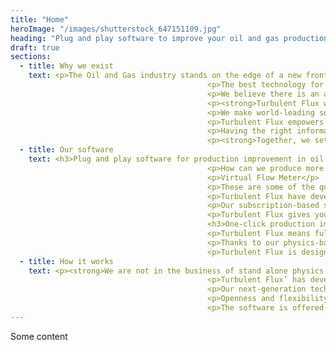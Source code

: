 ```yaml
---
title: "Home"
heroImage: "/images/shutterstock_647151109.jpg"
heading: "Plug and play software to improve your oil and gas production."
draft: true
sections:
  - title: Why we exist
    text: <p>The Oil and Gas industry stands on the edge of a new frontier. Digital transformation is continuously changing how we operate, and as digitalization increases, we expect reduced workforces to take on greater workloads. It’s expected that we deliver more and better with fewer resources.</p>
                                            <p>The best technology for production optimization has until now only been available to the happy few. Solutions are expensive and time-consuming to install; scalability is limited.</p>
                                            <p>We believe there is an alternative.</p>
                                            <p><strong>Turbulent Flux wants to take the lead on technology for production improvement, building on the idea of independence, flexibility and scalability.</strong></p>
                                            <p>We make world-leading software for flow insights accessible for everyone in our industry. We redefine how data from production is used, enabling around the clock access to real-time, high-precision insights.</p>
                                            <p>Turbulent Flux empowers the oil and gas industry to face current challenges head-on thanks to radically better utilization of data.</p>
                                            <p>Having the right information, all the time, means better decisions, all the time. We help you reap the benefits of optimized production, boosted efficiency and increased safety in your operations.</p>
                                            <p><strong>Together, we set the new standard for flow insights in our industry.</strong></p>
  - title: Our software
    text: <h3>Plug and play software for production improvement in oil and gas.</h3>
                                            <p>How can we produce more efficiently? How hard can we run this well without compromising installations? How can we avoid unexpected shut-ins from unstable flow?</p>
                                            <p>Virtual Flow Meter</p>
                                            <p>These are some of the questions that have until now been difficult to answer, hindering optimization of future production flow. Over the years, tests, sensor data and modelling have partly filled the knowledge gap, but real-time insights have so far been unavailable to personnel in oil and gas operations.</p>
                                            <p>Turbulent Flux have developed a model that combines the predictive capabilities of physical models and the speed and self-correcting abilities of data analytics. The result is a uniquely open and scalable software that offers world-leading precision in flow insights.</p>
                                            <p>Our subscription-based solution (SaaS) offers a technology that is easy to adapt and quick to deploy. We make good use of any data source you already have &#8211; there is no locking you down to new, inflexible and costly equipment. In practice, this means that we capture data from your existing pressure and temperature sensors and integrate them with the operations dashboards and apps of your choice. The software is cloud-native with a rich API for third-party use.</p>
                                            <p>Turbulent Flux gives you access to industry-leading precision in flow insights through a cost-efficient system that is easy to install and maintain. We also guarantee trouble-free scaling across your oil and gas portfolios.</p>
                                            <h3>One-click production improvement.</h3>
                                            <p>Turbulent Flux means full control, all the time. By offering 24/7 real-time monitoring of wells and pipelines, our software offers continuous decision support to improve production from your fields.</p>
                                            <p>Thanks to our physics-based modelling, Turbulent Flux provides a precision level that goes beyond what traditional analytics-based simulations can offer. Our software has the power to turn physical data from existing sensors into readily available and valuable insights to use in your decision-making. At any time, you can access high-fidelity information about the flow of oil, gas and water in your wells and pipelines.</p>
                                            <p>Turbulent Flux is designed to provide expert guidance to field personnel, enabling continuous, one-click improvement of the production. This means higher efficiency, increased profitability and improved safety on your production sites.</p>
  - title: How it works
    text: <p><strong>We are not in the business of stand alone physics or data analytics estimates. We deploy a Hybrid Model that shows the effective reality.</strong></p>
                                            <p>Turbulent Flux’ has developed a fit for purpose simulator for transient multiphase flow with opimization and data analytics capabilities. This means that our software gives you exact, information about the flow of fluids in your wells and pipes at any time.</p>
                                            <p>Our next-generation technology is designed and structured for complex real-time environments using the best of physics and data analytics. Simulations are accurate, robust and consistently validated throughout the production cycles.</p>
                                            <p>Openness and flexibility are important values for Turbulent Flux. We facilitate third-party innovation on top of our software and provide easy access to the technology for developers that wish to create custom solutions.</p>
                                            <p>The software is offered as a subscription-based service and maintenance is hassle-free and easy to operate for the users.</p>
---
```


Some content
